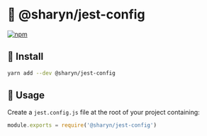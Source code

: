 # 🌹 @sharyn/jest-config

[![npm](https://img.shields.io/npm/v/@sharyn/jest-config.svg)](https://www.npmjs.com/package/@sharyn/jest-config)

## 🌹 Install

```bash
yarn add --dev @sharyn/jest-config
```

## 🌹 Usage

Create a `jest.config.js` file at the root of your project containing:

```js
module.exports = require('@sharyn/jest-config')
```
